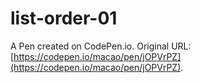 # list-order-01

A Pen created on CodePen.io. Original URL: [https://codepen.io/macao/pen/jOPVrPZ](https://codepen.io/macao/pen/jOPVrPZ).


